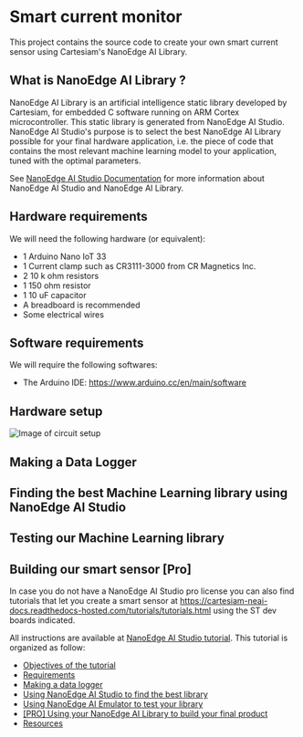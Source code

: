 # Smart current monitor
This project contains the source code to create your own smart current sensor using Cartesiam's NanoEdge AI Library.

## What is NanoEdge AI Library ?
NanoEdge AI Library is an artificial intelligence static library developed by Cartesiam, for embedded C software running on ARM Cortex microcontroller. This static library is generated from NanoEdge AI Studio. 
NanoEdge AI Studio's purpose is to select the best NanoEdge AI Library possible for your final hardware application, i.e. the piece of code that contains the most relevant machine learning model to your application, tuned with the optimal parameters.

See [NanoEdge AI Studio Documentation](https://cartesiam-neai-docs.readthedocs-hosted.com/) for more information about NanoEdge AI Studio and NanoEdge AI Library.

## Hardware requirements
We will need the following hardware (or equivalent):
  * 1 Arduino Nano IoT 33
  * 1 Current clamp such as CR3111-3000 from CR Magnetics Inc.
  * 2 10 k ohm resistors
  * 1 150 ohm resistor
  * 1 10 uF capacitor
  * A breadboard is recommended
  * Some electrical wires
  
## Software requirements
We will require the following softwares:
  * The Arduino IDE: https://www.arduino.cc/en/main/software
  
## Hardware setup
![Image of circuit setup](https://cartesiam-neai-docs.readthedocs-hosted.com/_images/pince_amp_bb2.png)

## Making a Data Logger
 


## Finding the best Machine Learning library using NanoEdge AI Studio

## Testing our Machine Learning library

## Building our smart sensor [Pro]
In case you do not have a NanoEdge AI Studio pro license you can also find tutorials that let you create a smart sensor at https://cartesiam-neai-docs.readthedocs-hosted.com/tutorials/tutorials.html using the ST dev boards indicated.

All instructions are available at [NanoEdge AI Studio tutorial](https://cartesiam-neai-docs.readthedocs-hosted.com/tutorials/vib_arduino/vib_arduino.html).
This tutorial is organized as follow:
* [Objectives of the tutorial](https://cartesiam-neai-docs.readthedocs-hosted.com/tutorials/vib_arduino/vib_arduino.html#i-objectives-of-the-tutorial)
* [Requirements](https://cartesiam-neai-docs.readthedocs-hosted.com/tutorials/vib_arduino/vib_arduino.html#ii-requirements)
* [Making a data logger](https://cartesiam-neai-docs.readthedocs-hosted.com/tutorials/vib_arduino/vib_arduino.html#iii-making-a-data-logger)
* [Using NanoEdge AI Studio to find the best library](https://cartesiam-neai-docs.readthedocs-hosted.com/tutorials/vib_arduino/vib_arduino.html#iv-using-nanoedge-ai-studio-to-find-the-best-library)
* [Using NanoEdge AI Emulator to test your library](https://cartesiam-neai-docs.readthedocs-hosted.com/tutorials/vib_arduino/vib_arduino.html#v-using-nanoedge-ai-emulator-to-test-your-library)
* [[PRO] Using your NanoEdge AI Library to build your final product](https://cartesiam-neai-docs.readthedocs-hosted.com/tutorials/vib_arduino/vib_arduino.html#vi-pro-using-your-nanoedge-ai-library-to-build-your-final-product)
* [Resources](https://cartesiam-neai-docs.readthedocs-hosted.com/tutorials/vib_arduino/vib_arduino.html#resources)
